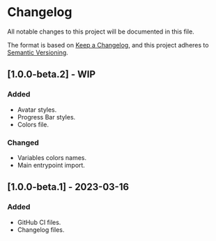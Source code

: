 # Changelog

All notable changes to this project will be documented in this file.

The format is based on [Keep a Changelog](https://keepachangelog.com/en/1.0.0/),
and this project adheres to [Semantic Versioning](https://semver.org/spec/v2.0.0.html).

## [1.0.0-beta.2] - WIP

### Added
- Avatar styles.
- Progress Bar styles.
- Colors file.

### Changed
- Variables colors names.
- Main entrypoint import.

## [1.0.0-beta.1] - 2023-03-16

### Added
- GitHub CI files.
- Changelog files.